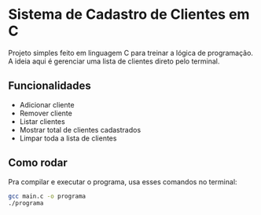 # Sistema de Cadastro de Clientes em C

Projeto simples feito em linguagem C para treinar a lógica de programação. A ideia aqui é gerenciar uma lista de clientes direto pelo terminal.

## Funcionalidades

- Adicionar cliente
- Remover cliente
- Listar clientes
- Mostrar total de clientes cadastrados
- Limpar toda a lista de clientes

## Como rodar

Pra compilar e executar o programa, usa esses comandos no terminal:

```bash
gcc main.c -o programa
./programa
